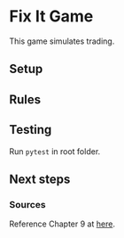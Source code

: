 # Fix It Game
This game simulates trading.

## Setup

## Rules


## Testing

Run `pytest` in root folder.
## Next steps

### Sources
Reference Chapter 9 at [here](http://isomorphisms.sdf.org/maxdama.pdf).

